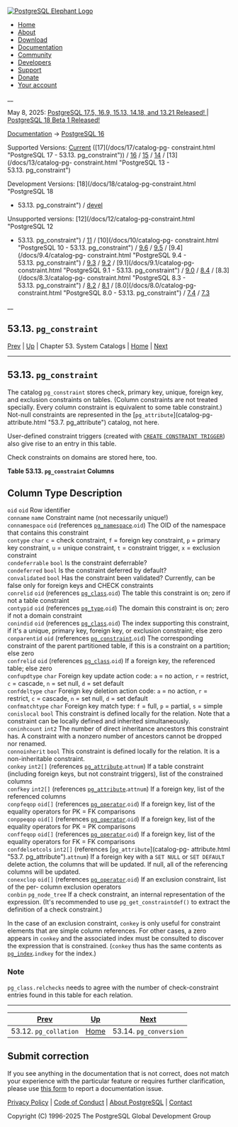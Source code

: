 [ ![PostgreSQL Elephant Logo](/media/img/about/press/elephant.png) ](/)

  * [Home](/ "Home")
  * [About](/about/ "About")
  * [Download](/download/ "Download")
  * [Documentation](/docs/ "Documentation")
  * [Community](/community/ "Community")
  * [Developers](/developer/ "Developers")
  * [Support](/support/ "Support")
  * [Donate](/about/donate/ "Donate")
  * [Your account](/account/ "Your account")

__

May 8, 2025: [ PostgreSQL 17.5, 16.9, 15.13, 14.18, and 13.21 Released! ](/about/news/postgresql-175-169-1513-1418-and-1321-released-3072/) | [ PostgreSQL 18 Beta 1 Released! ](/about/news/postgresql-18-beta-1-released-3070/)

[Documentation](/docs/ "Documentation") -> [PostgreSQL
16](/docs/16/index.html)

Supported Versions: [Current](/docs/current/catalog-pg-constraint.html
"PostgreSQL 17 - 53.13. pg_constraint") ([17](/docs/17/catalog-pg-
constraint.html "PostgreSQL 17 - 53.13. pg_constraint")) /
[16](/docs/16/catalog-pg-constraint.html "PostgreSQL 16 -
53.13. pg_constraint") / [15](/docs/15/catalog-pg-constraint.html "PostgreSQL
15 - 53.13. pg_constraint") / [14](/docs/14/catalog-pg-constraint.html
"PostgreSQL 14 - 53.13. pg_constraint") / [13](/docs/13/catalog-pg-
constraint.html "PostgreSQL 13 - 53.13. pg_constraint")

Development Versions: [18](/docs/18/catalog-pg-constraint.html "PostgreSQL 18
- 53.13. pg_constraint") / [devel](/docs/devel/catalog-pg-constraint.html
"PostgreSQL devel - 53.13. pg_constraint")

Unsupported versions: [12](/docs/12/catalog-pg-constraint.html "PostgreSQL 12
- 53.13. pg_constraint") / [11](/docs/11/catalog-pg-constraint.html
"PostgreSQL 11 - 53.13. pg_constraint") / [10](/docs/10/catalog-pg-
constraint.html "PostgreSQL 10 - 53.13. pg_constraint") /
[9.6](/docs/9.6/catalog-pg-constraint.html "PostgreSQL 9.6 -
53.13. pg_constraint") / [9.5](/docs/9.5/catalog-pg-constraint.html
"PostgreSQL 9.5 - 53.13. pg_constraint") / [9.4](/docs/9.4/catalog-pg-
constraint.html "PostgreSQL 9.4 - 53.13. pg_constraint") /
[9.3](/docs/9.3/catalog-pg-constraint.html "PostgreSQL 9.3 -
53.13. pg_constraint") / [9.2](/docs/9.2/catalog-pg-constraint.html
"PostgreSQL 9.2 - 53.13. pg_constraint") / [9.1](/docs/9.1/catalog-pg-
constraint.html "PostgreSQL 9.1 - 53.13. pg_constraint") /
[9.0](/docs/9.0/catalog-pg-constraint.html "PostgreSQL 9.0 -
53.13. pg_constraint") / [8.4](/docs/8.4/catalog-pg-constraint.html
"PostgreSQL 8.4 - 53.13. pg_constraint") / [8.3](/docs/8.3/catalog-pg-
constraint.html "PostgreSQL 8.3 - 53.13. pg_constraint") /
[8.2](/docs/8.2/catalog-pg-constraint.html "PostgreSQL 8.2 -
53.13. pg_constraint") / [8.1](/docs/8.1/catalog-pg-constraint.html
"PostgreSQL 8.1 - 53.13. pg_constraint") / [8.0](/docs/8.0/catalog-pg-
constraint.html "PostgreSQL 8.0 - 53.13. pg_constraint") /
[7.4](/docs/7.4/catalog-pg-constraint.html "PostgreSQL 7.4 -
53.13. pg_constraint") / [7.3](/docs/7.3/catalog-pg-constraint.html
"PostgreSQL 7.3 - 53.13. pg_constraint")

__

53.13. `pg_constraint`  
---  
[Prev](catalog-pg-collation.html "53.12. pg_collation")  | [Up](catalogs.html "Chapter 53. System Catalogs") | Chapter 53. System Catalogs | [Home](index.html "PostgreSQL 16.9 Documentation") |  [Next](catalog-pg-conversion.html "53.14. pg_conversion")  
  
* * *

## 53.13. `pg_constraint` #

The catalog `pg_constraint` stores check, primary key, unique, foreign key,
and exclusion constraints on tables. (Column constraints are not treated
specially. Every column constraint is equivalent to some table constraint.)
Not-null constraints are represented in the [`pg_attribute`](catalog-pg-
attribute.html "53.7. pg_attribute") catalog, not here.

User-defined constraint triggers (created with [`CREATE CONSTRAINT
TRIGGER`](sql-createtrigger.html "CREATE TRIGGER")) also give rise to an entry
in this table.

Check constraints on domains are stored here, too.

**Table  53.13. `pg_constraint` Columns**

Column Type Description  
---  
`oid` `oid` Row identifier  
`conname` `name` Constraint name (not necessarily unique!)  
`connamespace` `oid` (references [`pg_namespace`](catalog-pg-namespace.html
"53.32. pg_namespace").`oid`) The OID of the namespace that contains this
constraint  
`contype` `char` `c` = check constraint, `f` = foreign key constraint, `p` =
primary key constraint, `u` = unique constraint, `t` = constraint trigger, `x`
= exclusion constraint  
`condeferrable` `bool` Is the constraint deferrable?  
`condeferred` `bool` Is the constraint deferred by default?  
`convalidated` `bool` Has the constraint been validated? Currently, can be
false only for foreign keys and CHECK constraints  
`conrelid` `oid` (references [`pg_class`](catalog-pg-class.html
"53.11. pg_class").`oid`) The table this constraint is on; zero if not a table
constraint  
`contypid` `oid` (references [`pg_type`](catalog-pg-type.html
"53.64. pg_type").`oid`) The domain this constraint is on; zero if not a
domain constraint  
`conindid` `oid` (references [`pg_class`](catalog-pg-class.html
"53.11. pg_class").`oid`) The index supporting this constraint, if it's a
unique, primary key, foreign key, or exclusion constraint; else zero  
`conparentid` `oid` (references [`pg_constraint`](catalog-pg-constraint.html
"53.13. pg_constraint").`oid`) The corresponding constraint of the parent
partitioned table, if this is a constraint on a partition; else zero  
`confrelid` `oid` (references [`pg_class`](catalog-pg-class.html
"53.11. pg_class").`oid`) If a foreign key, the referenced table; else zero  
`confupdtype` `char` Foreign key update action code: `a` = no action, `r` =
restrict, `c` = cascade, `n` = set null, `d` = set default  
`confdeltype` `char` Foreign key deletion action code: `a` = no action, `r` =
restrict, `c` = cascade, `n` = set null, `d` = set default  
`confmatchtype` `char` Foreign key match type: `f` = full, `p` = partial, `s`
= simple  
`conislocal` `bool` This constraint is defined locally for the relation. Note
that a constraint can be locally defined and inherited simultaneously.  
`coninhcount` `int2` The number of direct inheritance ancestors this
constraint has. A constraint with a nonzero number of ancestors cannot be
dropped nor renamed.  
`connoinherit` `bool` This constraint is defined locally for the relation. It
is a non-inheritable constraint.  
`conkey` `int2[]` (references [`pg_attribute`](catalog-pg-attribute.html
"53.7. pg_attribute").`attnum`) If a table constraint (including foreign keys,
but not constraint triggers), list of the constrained columns  
`confkey` `int2[]` (references [`pg_attribute`](catalog-pg-attribute.html
"53.7. pg_attribute").`attnum`) If a foreign key, list of the referenced
columns  
`conpfeqop` `oid[]` (references [`pg_operator`](catalog-pg-operator.html
"53.34. pg_operator").`oid`) If a foreign key, list of the equality operators
for PK = FK comparisons  
`conppeqop` `oid[]` (references [`pg_operator`](catalog-pg-operator.html
"53.34. pg_operator").`oid`) If a foreign key, list of the equality operators
for PK = PK comparisons  
`conffeqop` `oid[]` (references [`pg_operator`](catalog-pg-operator.html
"53.34. pg_operator").`oid`) If a foreign key, list of the equality operators
for FK = FK comparisons  
`confdelsetcols` `int2[]` (references [`pg_attribute`](catalog-pg-
attribute.html "53.7. pg_attribute").`attnum`) If a foreign key with a `SET
NULL` or `SET DEFAULT` delete action, the columns that will be updated. If
null, all of the referencing columns will be updated.  
`conexclop` `oid[]` (references [`pg_operator`](catalog-pg-operator.html
"53.34. pg_operator").`oid`) If an exclusion constraint, list of the per-
column exclusion operators  
`conbin` `pg_node_tree` If a check constraint, an internal representation of
the expression. (It's recommended to use `pg_get_constraintdef()` to extract
the definition of a check constraint.)  
  
  

In the case of an exclusion constraint, `conkey` is only useful for constraint
elements that are simple column references. For other cases, a zero appears in
`conkey` and the associated index must be consulted to discover the expression
that is constrained. (`conkey` thus has the same contents as
[`pg_index`](catalog-pg-index.html "53.26. pg_index").`indkey` for the index.)

### Note

`pg_class.relchecks` needs to agree with the number of check-constraint
entries found in this table for each relation.

* * *

[Prev](catalog-pg-collation.html "53.12. pg_collation")  | [Up](catalogs.html "Chapter 53. System Catalogs") |  [Next](catalog-pg-conversion.html "53.14. pg_conversion")  
---|---|---  
53.12. `pg_collation`  | [Home](index.html "PostgreSQL 16.9 Documentation") |  53.14. `pg_conversion`  
  
## Submit correction

If you see anything in the documentation that is not correct, does not match
your experience with the particular feature or requires further clarification,
please use [this form](/account/comments/new/16/catalog-pg-constraint.html/)
to report a documentation issue.

[Privacy Policy](/about/privacypolicy) | [Code of Conduct](/about/policies/coc/) | [About PostgreSQL](/about/) | [Contact](/about/contact/)  

Copyright (C) 1996-2025 The PostgreSQL Global Development Group


